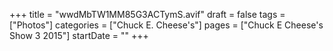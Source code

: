 +++
title = "wwdMbTW1MM85G3ACTymS.avif"
draft = false
tags = ["Photos"]
categories = ["Chuck E. Cheese's"]
pages = ["Chuck E Cheese's Show 3 2015"]
startDate = ""
+++
